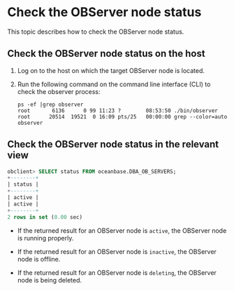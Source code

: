 Check the OBServer node status
===================================

This topic describes how to check the OBServer node status.

Check the OBServer node status on the host
----------------------------------------

1. Log on to the host on which the target OBServer node is located.

2. Run the following command on the command line interface (CLI) to check the observer process:

   ```shell
   ps -ef |grep observer
   root       6136      0 99 11:23 ?        08:53:50 ./bin/observer
   root      20514  19521  0 16:09 pts/25   00:00:00 grep --color=auto observer
   ```

Check the OBServer node status in the relevant view
---------------------------------------

```sql
obclient> SELECT status FROM oceanbase.DBA_OB_SERVERS;
+--------+
| status |
+--------+
| active |
| active |
+--------+
2 rows in set (0.00 sec)
```

* If the returned result for an OBServer node is `active`, the OBServer node is running properly.

* If the returned result for an OBServer node is `inactive`, the OBServer node is offline.

* If the returned result for an OBServer node is `deleting`, the OBServer node is being deleted.

